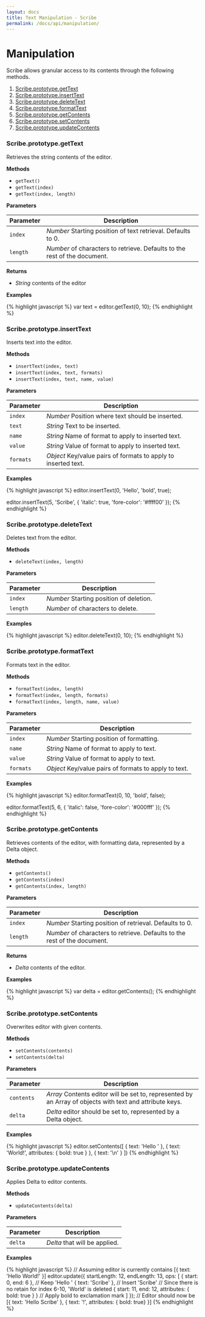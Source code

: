 ```yaml
---
layout: docs
title: Text Manipulation - Scribe
permalink: /docs/api/manipulation/
---
```


# Manipulation

Scribe allows granular access to its contents through the following methods.

1. [Scribe.prototype.getText](#scribeprototypegettext)
1. [Scribe.prototype.insertText](#scribeprototypeinserttext)
1. [Scribe.prototype.deleteText](#scribeprototypedeletetext)
1. [Scribe.prototype.formatText](#scribeprototypeformattext)
1. [Scribe.prototype.getContents](#scribeprototypegetcontents)
1. [Scribe.prototype.setContents](#scribeprototypesetcontents)
1. [Scribe.prototype.updateContents](#scribeprototypeupdatecontents)


### Scribe.prototype.getText

Retrieves the string contents of the editor.

**Methods**

- `getText()`
- `getText(index)`
- `getText(index, length)`

**Parameters**

| Parameter | Description
|-----------|-------------
| `index`   | _Number_ Starting position of text retrieval. Defaults to 0.
| `length`  | _Number_ of characters to retrieve. Defaults to the rest of the document.


**Returns**

- *String* contents of the editor

**Examples**

{% highlight javascript %}
var text = editor.getText(0, 10);
{% endhighlight %}


### Scribe.prototype.insertText

Inserts text into the editor.

**Methods**

- `insertText(index, text)`
- `insertText(index, text, formats)`
- `insertText(index, text, name, value)`

**Parameters**

| Parameter | Description
|-----------|-------------
| `index`   | _Number_ Position where text should be inserted.
| `text`    | _String_ Text to be inserted.
| `name`    | _String_ Name of format to apply to inserted text.
| `value`   | _String_ Value of format to apply to inserted text.
| `formats` | _Object_ Key/value pairs of formats to apply to inserted text.

**Examples**

{% highlight javascript %}
editor.insertText(0, 'Hello', 'bold', true);

editor.insertText(5, 'Scribe', {
  'italic': true,
  'fore-color': '#ffff00'
});
{% endhighlight %}


### Scribe.prototype.deleteText

Deletes text from the editor.

**Methods**

- `deleteText(index, length)`

**Parameters**

| Parameter | Description
|-----------|-------------
| `index`   | _Number_ Starting position of deletion.
| `length`  | _Number_ of characters to delete.

**Examples**

{% highlight javascript %}
editor.deleteText(0, 10);
{% endhighlight %}


### Scribe.prototype.formatText

Formats text in the editor.

**Methods**

- `formatText(index, length)`
- `formatText(index, length, formats)`
- `formatText(index, length, name, value)`

**Parameters**

| Parameter | Description
|-----------|-------------
| `index`   | _Number_ Starting position of formatting.
| `name`    | _String_ Name of format to apply to text.
| `value`   | _String_ Value of format to apply to text.
| `formats` | _Object_ Key/value pairs of formats to apply to text.

**Examples**

{% highlight javascript %}
editor.formatText(0, 10, 'bold', false);

editor.formatText(5, 6, {
  'italic': false,
  'fore-color': '#000fff'
});
{% endhighlight %}


### Scribe.prototype.getContents

Retrieves contents of the editor, with formatting data, represented by a Delta object.

**Methods**

- `getContents()`
- `getContents(index)`
- `getContents(index, length)`

**Parameters**

| Parameter | Description
|-----------|-------------
| `index`   | _Number_ Starting position of retrieval. Defaults to 0.
| `length`  | _Number_ of characters to retrieve. Defaults to the rest of the document.

**Returns**

- _Delta_ contents of the editor.

**Examples**

{% highlight javascript %}
var delta = editor.getContents();
{% endhighlight %}


### Scribe.prototype.setContents

Overwrites editor with given contents.

**Methods**

- `setContents(contents)`
- `setContents(delta)`

**Parameters**

| Parameter  | Description
|------------|-------------
| `contents` | _Array_ Contents editor will be set to, represented by an Array of objects with text and attribute keys.
| `delta`    | _Delta_ editor should be set to, represented by a Delta object.

**Examples**

{% highlight javascript %}
editor.setContents([
  { text: 'Hello ' },
  { text: 'World!', attributes: { bold: true } },
  { text: '\n' }
])
{% endhighlight %}


### Scribe.prototype.updateContents

Applies Delta to editor contents.

**Methods**

- `updateContents(delta)`

**Parameters**

| Parameter | Description
|-----------|-------------
| `delta`   | _Delta_ that will be applied.

**Examples**

{% highlight javascript %}
// Assuming editor is currently contains [{ text: 'Hello World!' }]
editor.update({
  startLength: 12,
  endLength: 13,
  ops: [
    { start: 0, end: 6 }, // Keep 'Hello '
    { text: 'Scribe' },   // Insert 'Scribe'
                          // Since there is no retain for index 6-10, 'World' is deleted
    { start: 11, end: 12, attributes: { bold: true } }    // Apply bold to exclamation mark
  ]
});
// Editor should now be [{ text: 'Hello Scribe' }, { text: '!', attributes: { bold: true} }]
{% endhighlight %}
